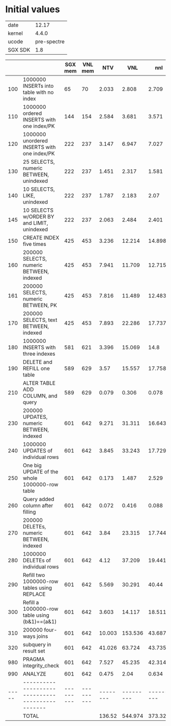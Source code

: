 # Initial values

|	|		|
|-------|---------------|
|date	| 12.17		|
|kernel	| 4.4.0		|
|ucode	| pre-spectre	|
|SGX SDK| 1.8		|

|     |                                               | SGX mem | VNL mem | NTV    | VNL     | nnI     | CnI    | CFI    |
|-----|-----------------------------------------------|---------|---------|--------|---------|---------|--------|--------|
| 100 | 1000000 INSERTs into table with no index      | 65      | 70      | 2.033  | 2.808   | 2.709   | 2.69   | 2.704  |
| 110 | 1000000 ordered INSERTS with one index/PK     | 144     | 154     | 2.584  | 3.681   | 3.571   | 3.566  | 3.5    |
| 120 | 1000000 unordered INSERTS with one index/PK   | 222     | 237     | 3.147  | 6.947   | 7.027   | 6.599  | 6.923  |
| 130 | 25 SELECTS, numeric BETWEEN, unindexed        | 222     | 237     | 1.451  | 2.317   | 1.581   | 1.684  | 1.641  |
| 140 | 10 SELECTS, LIKE, unindexed                   | 222     | 237     | 1.787  | 2.183   | 2.07    | 2.04   | 2.039  |
| 145 | 10 SELECTS w/ORDER BY and LIMIT, unindexed    | 222     | 237     | 2.063  | 2.484   | 2.401   | 2.404  | 2.368  |
| 150 | CREATE INDEX five times                       | 425     | 453     | 3.236  | 12.214  | 14.898  | 15.91  | 15.267 |
| 160 | 200000 SELECTS, numeric BETWEEN, indexed      | 425     | 453     | 7.941  | 11.709  | 12.715  | 12.123 | 12.42  |
| 161 | 200000 SELECTS, numeric BETWEEN, PK           | 425     | 453     | 7.816  | 11.489  | 12.483  | 11.826 | 12.602 |
| 170 | 200000 SELECTS, text BETWEEN, indexed         | 425     | 453     | 7.893  | 22.286  | 17.737  | 13.74  | 12.651 |
| 180 | 1000000 INSERTS with three indexes            | 581     | 621     | 3.396  | 15.069  | 14.8    | 10.801 | 14.859 |
| 190 | DELETE and REFILL one table                   | 589     | 629     | 3.57   | 15.557  | 17.758  | 15.96  | 17.959 |
| 210 | ALTER TABLE ADD COLUMN, and query             | 589     | 629     | 0.079  | 0.306   | 0.078   | 0.126  | 0.08   |
| 230 | 200000 UPDATES, numeric BETWEEN, indexed      | 601     | 642     | 9.271  | 31.311  | 16.643  | 16.189 | 16.733 |
| 240 | 1000000 UPDATES of individual rows            | 601     | 642     | 3.845  | 33.243  | 17.729  | 14.306 | 17.699 |
| 250 | One big UPDATE of the whole 1000000-row table | 601     | 642     | 0.173  | 1.487   | 2.529   | 2.716  | 2.481  |
| 260 | Query added column after filling              | 601     | 642     | 0.072  | 0.416   | 0.088   | 0.317  | 0.092  |
| 270 | 200000 DELETEs, numeric BETWEEN, indexed      | 601     | 642     | 3.84   | 23.315  | 17.744  | 15.517 | 17.657 |
| 280 | 1000000 DELETEs of individual rows            | 601     | 642     | 4.12   | 37.209  | 19.441  | 17.441 | 19.531 |
| 290 | Refill two 1000000-row tables using REPLACE   | 601     | 642     | 5.569  | 30.291  | 40.44   | 22.883 | 41.001 |
| 300 | Refill a 1000000-row table using (b&1)==(a&1) | 601     | 642     | 3.603  | 14.117  | 18.511  | 15.368 | 18.975 |
| 310 | 200000 four-ways joins                        | 601     | 642     | 10.003 | 153.536 | 43.687  | 34.715 | 44.156 |
| 320 | subquery in result set                        | 601     | 642     | 41.026 | 63.724  | 43.735  | 41.717 | 43.862 |
| 980 | PRAGMA integrity_check                        | 601     | 642     | 7.527  | 45.235  | 42.314  | 23.733 | 42.793 |
| 990 | ANALYZE                                       | 601     | 642     | 0.475  | 2.04    | 0.634   | 0.839  | 0.637  |
|-----|-----------------------------------------------|---------|---------|--------|---------|---------|--------|--------|
|     | TOTAL                                         |         |         | 136.52 | 544.974 | 373.323 | 305.21 | 370.63 |
